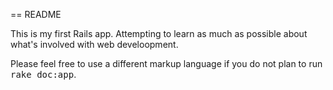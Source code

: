 == README

This is my first Rails app. Attempting to learn as much as possible about what's involved with web develoopment.


Please feel free to use a different markup language if you do not plan to run
<tt>rake doc:app</tt>.
